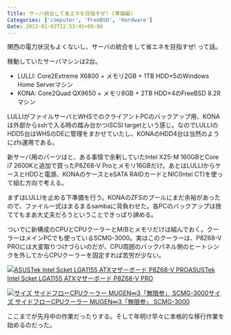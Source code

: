 ```yaml
---
Title: サーバ統合して省エネを目指すぜ! (準備編)
Categories: ['computer', 'FreeBSD', 'Hardware']
Date: 2012-01-02T12:53:45+09:00
---
```


関西の電力状況もよくないし、サーバの統合をして省エネを目指すぜ! って話。

稼動していたサーバマシンは2台。
<ul>
	<li>LULLI: Core2Extreme X6800 + メモリ2GB + 1TB HDD×5のWindows Home Serverマシン</li>
	<li>KONA: Core2Quad QX9650 + メモリ8GB + 2TB HDD×4のFreeBSD 8.2Rマシン</li>
</ul>
LULLIがファイルサーバとWHSでのクライアントPCのバックアップ用、KONAは外部からsshで入る時の踏み台かつiSCSI targetという感じ。なのでLULLIのHDD5台はWHSのDEに管理をまかせていたし、KONAのHDD4台は当然のようにzfs運用である。

新サーバ用のパーツはと、ある事情で余剰していたIntel X25-M 160GBとCore i7 2600Kと追加で買ったP8Z68-V Proとメモリ16GBだけ。あとはLULLIからケースとHDDと電源、KONAのケースとeSATA RAIDカードとNIC(Intel CT)を使って組む方向で考える。

まずはLULLIを止める下準備を行う。KONAのZFSのプールにまだ余裕があったので、ファイル一式はまるまるsambaに背負わせた。各PCのバックアップは捨ててもまあ大丈夫だろうということできっぱり諦める。

ついでに新構成のCPUとCPUクーラーとM/Bとメモリだけは組んでおく。クーラーはメインPCでも使っているSCMG-3000。実はこのクーラーは、P8Z68-V PROには大変取りつけづらいのだが、CPU周囲のバックパネル側のヒートシンクを外してからCPUクーラーを固定すれば苦労が少ない。

<a href="http://www.amazon.co.jp/exec/obidos/ASIN/B0050GLJIG//ref=nosim/" target="_blank"><img src="http://ecx.images-amazon.com/images/I/51KlX2KUXiL._SL75_.jpg" alt="ASUSTek  Intel Scket LGA1155 ATXマザーボード P8Z68-V PRO" /></a><a href="http://www.amazon.co.jp/exec/obidos/ASIN/B0050GLJIG//ref=nosim/" target="_blank">ASUSTek Intel Scket LGA1155 ATXマザーボード P8Z68-V PRO</a>

<a href="http://www.amazon.co.jp/exec/obidos/ASIN/B0053DW0K2//ref=nosim/" target="_blank"><img src="http://ecx.images-amazon.com/images/I/217jql5LshL._SL75_.jpg" alt="サイズ サイドフローCPUクーラー MUGEN∞3「無限参」 SCMG-3000" /></a><a href="http://www.amazon.co.jp/exec/obidos/ASIN/B0053DW0K2//ref=nosim/" target="_blank">サイズ サイドフローCPUクーラー MUGEN∞3「無限参」 SCMG-3000</a>

ここまでが先月中の作業だったりする。そして年明け早々に本格的な移行作業を始めるのだった。
